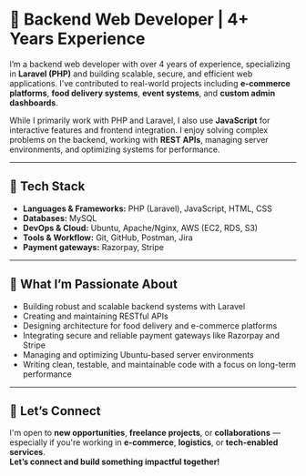 # 💼 Backend Web Developer | 4+ Years Experience

I’m a backend web developer with over 4 years of experience, specializing in **Laravel (PHP)** and building scalable, secure, and efficient web applications. I've contributed to real-world projects including **e-commerce platforms**, **food delivery systems**, **event systems**, and **custom admin dashboards**.

While I primarily work with PHP and Laravel, I also use **JavaScript** for interactive features and frontend integration. I enjoy solving complex problems on the backend, working with **REST APIs**, managing server environments, and optimizing systems for performance.

---

## 🧰 Tech Stack

- **Languages & Frameworks:** PHP (Laravel), JavaScript, HTML, CSS  
- **Databases:** MySQL  
- **DevOps & Cloud:** Ubuntu, Apache/Nginx, AWS (EC2, RDS, S3)  
- **Tools & Workflow:** Git, GitHub, Postman, Jira  
- **Payment gateways:** Razorpay, Stripe  

---

## 🚀 What I’m Passionate About

- Building robust and scalable backend systems with Laravel  
- Creating and maintaining RESTful APIs  
- Designing architecture for food delivery and e-commerce platforms  
- Integrating secure and reliable payment gateways like Razorpay and Stripe  
- Managing and optimizing Ubuntu-based server environments  
- Writing clean, testable, and maintainable code with a focus on long-term performance  

---

## 🤝 Let’s Connect

I'm open to **new opportunities**, **freelance projects**, or **collaborations** — especially if you're working in **e-commerce**, **logistics**, or **tech-enabled services**.  
**Let’s connect and build something impactful together!**
